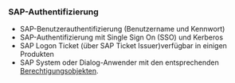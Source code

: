 ### SAP-Authentifizierung
- SAP-Benutzerauthentifizierung (Benutzername und Kennwort)
- SAP-Authentifizierung mit Single Sign On (SSO) und Kerberos
- SAP Logon Ticket (über SAP Ticket Issuer)verfügbar in einigen Produkten 
- SAP System oder Dialog-Anwender mit den entsprechenden [Berechtigungsobjekten](https://kb.theobald-software.com/sap/authority-objects-sap-user-rights).

